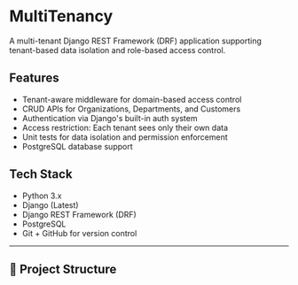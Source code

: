 # MultiTenancy

A multi-tenant Django REST Framework (DRF) application supporting tenant-based data isolation and role-based access control.

##  Features

- Tenant-aware middleware for domain-based access control
- CRUD APIs for Organizations, Departments, and Customers
- Authentication via Django's built-in auth system
- Access restriction: Each tenant sees only their own data
- Unit tests for data isolation and permission enforcement
- PostgreSQL database support


## Tech Stack

- Python 3.x
- Django (Latest)
- Django REST Framework (DRF)
- PostgreSQL
- Git + GitHub for version control

---

## 📁 Project Structure

